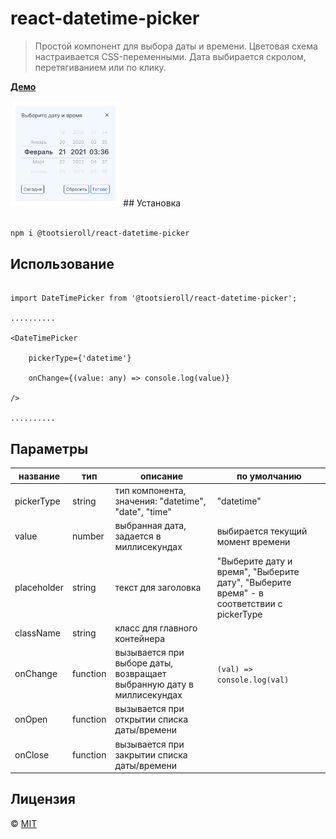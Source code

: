 # react-datetime-picker

> Простой компонент для выбора даты и времени. Цветовая схема настраивается CSS-переменными. Дата выбирается скролом, перетягиванием или по клику. 


**[Демо](https://tootsieroll.github.io/react-datetime-picker/)**

<img src="/src/images/preview.png" alt="preview" width="35%"/>
## Установка

```bash

npm i @tootsieroll/react-datetime-picker

```

## Использование

```TSX

import DateTimePicker from '@tootsieroll/react-datetime-picker';

..........

<DateTimePicker 

    pickerType={'datetime'} 

    onChange={(value: any) => console.log(value)} 

/>

..........  

```

## Параметры

| название | тип | описание | по умолчанию |
|---|---|---|---|
| pickerType | string | тип компонента, значения: "datetime", "date", "time" | "datetime" |
| value | number | выбранная дата, задается в миллисекундах  | выбирается текущий момент времени |
| placeholder | string | текст для заголовка | "Выберите дату и время", "Выберите дату", "Выберите время" - в соответствии с pickerType |
| className | string | класс для главного контейнера | |
| onChange | function | вызывается при выборе даты, возвращает выбранную дату в миллисекундах  | `(val) => console.log(val)` |
| onOpen | function | вызывается при открытии списка даты/времени | |
| onClose | function | вызывается при закрытии списка даты/времени | |


## Лицензия

© [MIT](https://github.com/tootsieroll/react-grid-table/LICENSE)

